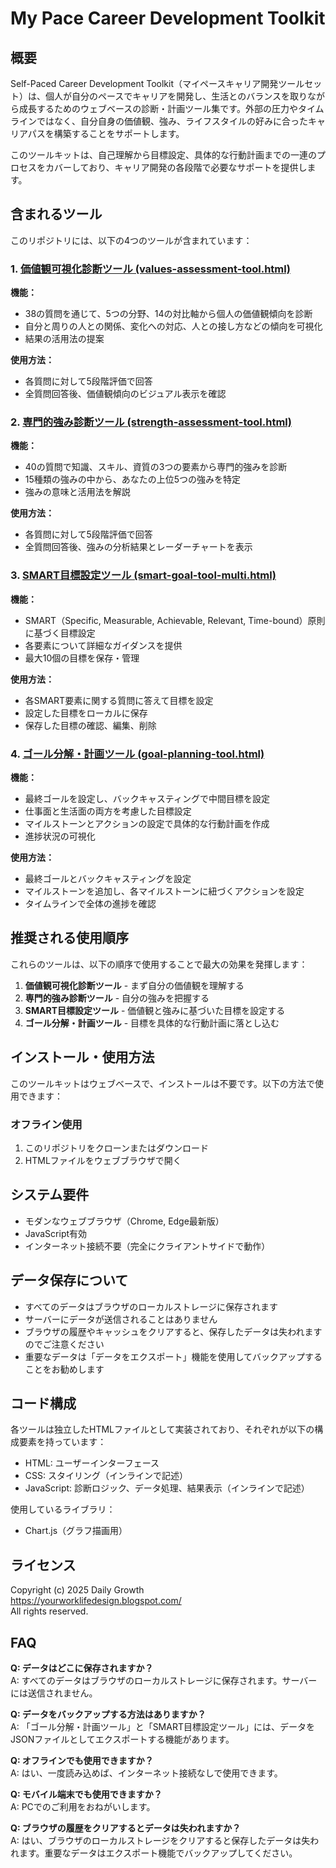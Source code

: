 # My Pace Career Development Toolkit

## 概要

Self-Paced Career Development Toolkit（マイペースキャリア開発ツールセット）は、個人が自分のペースでキャリアを開発し、生活とのバランスを取りながら成長するためのウェブベースの診断・計画ツール集です。外部の圧力やタイムラインではなく、自分自身の価値観、強み、ライフスタイルの好みに合ったキャリアパスを構築することをサポートします。

このツールキットは、自己理解から目標設定、具体的な行動計画までの一連のプロセスをカバーしており、キャリア開発の各段階で必要なサポートを提供します。

## 含まれるツール

このリポジトリには、以下の4つのツールが含まれています：

### 1. [価値観可視化診断ツール (values-assessment-tool.html)](https://yourworklifedesign.blogspot.com/2025/04/blog-post_97.html)

**機能：**
- 38の質問を通じて、5つの分野、14の対比軸から個人の価値観傾向を診断
- 自分と周りの人との関係、変化への対応、人との接し方などの傾向を可視化
- 結果の活用法の提案

**使用方法：**
- 各質問に対して5段階評価で回答
- 全質問回答後、価値観傾向のビジュアル表示を確認

### 2. [専門的強み診断ツール (strength-assessment-tool.html)](https://yourworklifedesign.blogspot.com/2025/04/15.html)

**機能：**
- 40の質問で知識、スキル、資質の3つの要素から専門的強みを診断
- 15種類の強みの中から、あなたの上位5つの強みを特定
- 強みの意味と活用法を解説

**使用方法：**
- 各質問に対して5段階評価で回答
- 全質問回答後、強みの分析結果とレーダーチャートを表示

### 3. [SMART目標設定ツール (smart-goal-tool-multi.html)](https://yourworklifedesign.blogspot.com/2025/04/smart_17.html)

**機能：**
- SMART（Specific, Measurable, Achievable, Relevant, Time-bound）原則に基づく目標設定
- 各要素について詳細なガイダンスを提供
- 最大10個の目標を保存・管理

**使用方法：**
- 各SMART要素に関する質問に答えて目標を設定
- 設定した目標をローカルに保存
- 保存した目標の確認、編集、削除

### 4. [ゴール分解・計画ツール (goal-planning-tool.html)](https://yourworklifedesign.blogspot.com/2025/04/blog-post_64.html)

**機能：**
- 最終ゴールを設定し、バックキャスティングで中間目標を設定
- 仕事面と生活面の両方を考慮した目標設定
- マイルストーンとアクションの設定で具体的な行動計画を作成
- 進捗状況の可視化

**使用方法：**
- 最終ゴールとバックキャスティングを設定
- マイルストーンを追加し、各マイルストーンに紐づくアクションを設定
- タイムラインで全体の進捗を確認

## 推奨される使用順序

これらのツールは、以下の順序で使用することで最大の効果を発揮します：

1. **価値観可視化診断ツール** - まず自分の価値観を理解する
2. **専門的強み診断ツール** - 自分の強みを把握する
3. **SMART目標設定ツール** - 価値観と強みに基づいた目標を設定する
4. **ゴール分解・計画ツール** - 目標を具体的な行動計画に落とし込む

## インストール・使用方法

このツールキットはウェブベースで、インストールは不要です。以下の方法で使用できます：

### オフライン使用

1. このリポジトリをクローンまたはダウンロード
2. HTMLファイルをウェブブラウザで開く

## システム要件

- モダンなウェブブラウザ（Chrome, Edge最新版）
- JavaScript有効
- インターネット接続不要（完全にクライアントサイドで動作）

## データ保存について

- すべてのデータはブラウザのローカルストレージに保存されます
- サーバーにデータが送信されることはありません
- ブラウザの履歴やキャッシュをクリアすると、保存したデータは失われますのでご注意ください
- 重要なデータは「データをエクスポート」機能を使用してバックアップすることをお勧めします

## コード構成

各ツールは独立したHTMLファイルとして実装されており、それぞれが以下の構成要素を持っています：

- HTML: ユーザーインターフェース
- CSS: スタイリング（インラインで記述）
- JavaScript: 診断ロジック、データ処理、結果表示（インラインで記述）

使用しているライブラリ：
- Chart.js（グラフ描画用）

## ライセンス

Copyright (c) 2025 Daily Growth  
https://yourworklifedesign.blogspot.com/  
All rights reserved.

## FAQ

**Q: データはどこに保存されますか？**  
A: すべてのデータはブラウザのローカルストレージに保存されます。サーバーには送信されません。

**Q: データをバックアップする方法はありますか？**  
A: 「ゴール分解・計画ツール」と「SMART目標設定ツール」には、データをJSONファイルとしてエクスポートする機能があります。

**Q: オフラインでも使用できますか？**  
A: はい、一度読み込めば、インターネット接続なしで使用できます。

**Q: モバイル端末でも使用できますか？**  
A: PCでのご利用をおねがいします。

**Q: ブラウザの履歴をクリアするとデータは失われますか？**  
A: はい、ブラウザのローカルストレージをクリアすると保存したデータは失われます。重要なデータはエクスポート機能でバックアップしてください。
